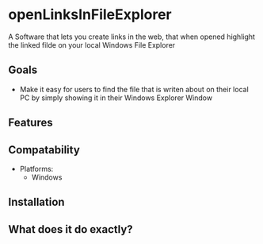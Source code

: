 #  openLinksInFileExplorer
A Software that lets you create links in the web, that when opened highlight the linked filde on your local Windows File Explorer




## Goals
* Make it easy for users to find the file that is writen about on their local PC by simply showing it in their Windows Explorer Window

## Features

## Compatability
* Platforms:
    * Windows


## Installation

## What does it do exactly?

